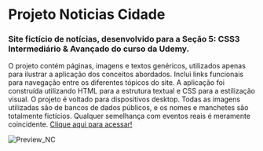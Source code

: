 <h1>Projeto Noticias Cidade</h1>

<h3>Site fictício de notícias, desenvolvido para a Seção 5: CSS3 Intermediário & Avançado do curso da Udemy.</h3>

O projeto contém páginas, imagens e textos genéricos, utilizados apenas para ilustrar a aplicação dos conceitos abordados.
Inclui links funcionais para navegação entre os diferentes tópicos do site.
A aplicação foi construída utilizando HTML para a estrutura textual e CSS para a estilização visual.
O projeto é voltado para dispositivos desktop.
Todas as imagens utilizadas são de bancos de dados públicos, e os nomes e manchetes são totalmente fictícios. Qualquer semelhança com eventos reais é meramente coincidente.
     [Clique aqui para acessar!](https://ileonardo-lima.github.io/Projeto_Noticias_Cidade/)

![Preview_NC](https://github.com/user-attachments/assets/8c2e62ed-910b-4081-bc71-384ab5147120)


